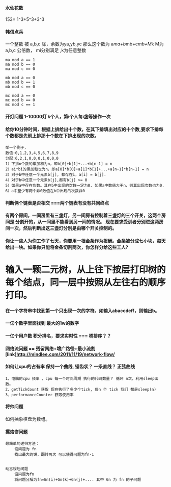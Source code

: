 #### 水仙花数
153= 1^3+5^3+3^3

#### 韩信点兵
一个整数 被 a,b,c 除，余数为ya,yb,yc
那么这个数为 a*ma+b*mb+c*mb+M*k
M为a,b,c 公倍数， mi分别满足 ,k为任意整数
````
ma mod a == 1
ma mod b == 0
ma mod c == 0

mb mod a == 0
mb mod b == 1
mb mod c == 0

mc mod a == 0
mc mod b == 0
mc mod c == 1
````
#### 开灯问题 1-10000灯 k个人，第i个人每i盏等操作一次

#### 给你10分钟时间，根据上排给出十个数，在其下排填出对应的十个数,要求下排每个数都是先前上排那十个数在下排出现的次数。
````
举一个例子，
数值:0,1,2,3,4,5,6,7,8,9
分配:6,2,1,0,0,0,1,0,0,0
1）下排n个数的累加和为n，即b[0]+b[1]+...+b[n-1] = n
2）ai*bi的累加和也为n，即a[0]*b[0]+a[1]*b[1]+...+a[n-1]*b[n-1] = n
3）对于b中任意一个元素b[j], 都存在i，a[i] = b[j].
4）对于b中任意一个元素b[j],都有b[j] >= 0
5）如果a中存在负数。其在b中出现的次数一定为0. 如果a中数值大于n，则其出现次数也为0.
6）a中至少有两个非0数值在b中出现的次数非0

````
#### 判断俩个链表是否相交 ===两个链表有没有共同终点

####    有两个房间，一间房里有三盏灯，另一间房有控制着三盏灯的三个开关，这两个房间是 分割开的，从一间里不能看到另一间的情况。 现在要求受训者分别进这两房间一次，然后判断出这三盏灯分别是由哪个开关控制的。
#### 你让一些人为你工作了七天，你要用一根金条作为报酬。金条被分成七小块，每天给出一块。如果你只能将金条切割两次，你怎样分给这些工人?


# 输入一颗二元树，从上往下按层打印树的每个结点，同一层中按照从左往右的顺序打印。

#### 在一个字符串中找到第一个只出现一次的字符。如输入abaccdeff，则输出b。

#### 一亿个数字里面找到 最大的1w的数字

#### 一亿个用户数 积分排名，要求实时性  === 桶排序？？

####  网络流问题 == 残留网络+增广路径+最小流割  [link]http://mindlee.com/2011/11/19/network-flow/

####  如何让cpu的占有率 保持一个曲线,  锯齿状？  一条直线？  正弦曲线
````
1、电脑的cpu 频率 ，cpu 每一个时间周期 执行的代码数量？ 循环 n次，利用sleep函数。
2、getTickCount 获取 现在执行了多少个tick, 每n 个 tick 我们 都是sleep(n)
3、performanceCounter 获取使用率

````

#### 将帅问题
如何抽象棋盘为数组。 
#### 摞烙饼问题


````
最简单的递归方法：
    设问题为 fn
    找出最大的饼，翻转两次 可以使得问题为fn-1
    
    
动态规划问题
    设问题为fn
    将问题分解为fn=Gn(i)+Gn(k)+Gn(j)+.... 其中 Gn 为 fn 的子问题
    
````
